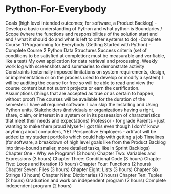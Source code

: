 # Python-For-Everybody
Goals (high level intended outcomes; for software, a Product Backlog)
-Develop a basic understanding of Python and what python is
Boundaries / Scope (where the functions and responsibilities of the solution start and end / what it should do and what is left to other systems to do)
-Complete Course 1 Programming for Everybody (Getting Started with Python) 
-Complete Course 2 Python Data Structures
Success criteria (set of conditions to be satisfied at completion; must be measurable and verifiable, like a test)
My own application for data retrieval and processing.
Weekly work log with screenshots and summaries to demonstrate activity
Constraints (externally imposed limitations on system requirements, design, or implementation or on the process used to develop or modify a system)
I will be auditing the course for free so will be able to read and view the course content but not submit projects or earn the certification.
Assumptions (things that are accepted as true or as certain to happen, without proof)
The courses will be available for the duration of the semester.
I have all required software.
I can skip the Installing and Using Python units.
Stakeholders (individuals or organizations having a right, share, claim, or interest in a system or in its possession of characteristics that meet their needs and expectations)
Professor - for grade
Parents - just wanting to make them proud
Myself- I got this even though I don't' know anything about computers, YET
Perspective Employers - artifact will be added to my student portfolio which could help with getting a job
Timelines (for software, a breakdown of high level goals like from the Product Backlog into time-bound smaller, more detailed tasks, like in Sprint Backlogs)
Chapter One - Why we Program? (3 hours)
Chapter Two: Variables and Expressions (3 hours)
Chapter Three: Conditional Code (3 hours)
Chapter Five: Loops and Iteration (3 hours)
Chapter Four: Functions (2 hours)
Chapter Seven: Files (3 hours)
Chapter Eight: Lists (3 hours)
Chapter Six: Strings (3 hours)
Chapter Nine: Dictionaries (3 hours)
Chapter Ten: Tuples (2 hours)
Graduation and work on independent program (2 hours)
Complete independent program (2 hours)
